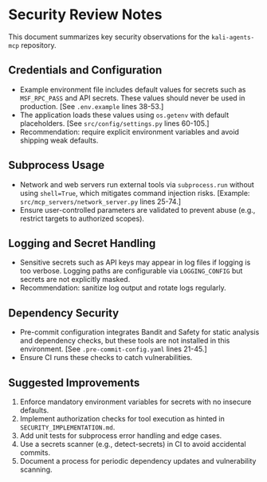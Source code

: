 # Security Review Notes

This document summarizes key security observations for the `kali-agents-mcp` repository.

## Credentials and Configuration

- Example environment file includes default values for secrets such as `MSF_RPC_PASS` and API secrets. These values should never be used in production. [See `.env.example` lines 38-53.]
- The application loads these values using `os.getenv` with default placeholders. [See `src/config/settings.py` lines 60-105.]
- Recommendation: require explicit environment variables and avoid shipping weak defaults.

## Subprocess Usage

- Network and web servers run external tools via `subprocess.run` without using `shell=True`, which mitigates command injection risks. [Example: `src/mcp_servers/network_server.py` lines 25-74.]
- Ensure user-controlled parameters are validated to prevent abuse (e.g., restrict targets to authorized scopes).

## Logging and Secret Handling

- Sensitive secrets such as API keys may appear in log files if logging is too verbose. Logging paths are configurable via `LOGGING_CONFIG` but secrets are not explicitly masked.
- Recommendation: sanitize log output and rotate logs regularly.

## Dependency Security

- Pre-commit configuration integrates Bandit and Safety for static analysis and dependency checks, but these tools are not installed in this environment. [See `.pre-commit-config.yaml` lines 21-45.]
- Ensure CI runs these checks to catch vulnerabilities.

## Suggested Improvements

1. Enforce mandatory environment variables for secrets with no insecure defaults.
2. Implement authorization checks for tool execution as hinted in `SECURITY_IMPLEMENTATION.md`.
3. Add unit tests for subprocess error handling and edge cases.
4. Use a secrets scanner (e.g., detect-secrets) in CI to avoid accidental commits.
5. Document a process for periodic dependency updates and vulnerability scanning.

